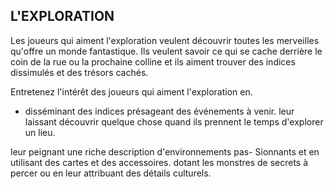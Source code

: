 ## L'EXPLORATION


Les joueurs qui aiment l'exploration veulent découvrir toutes les
merveilles qu'offre un monde fantastique. Ils veulent savoir ce
qui se cache derrière le coin de la rue ou la prochaine colline et
ils aiment trouver des indices dissimulés et des trésors cachés.

Entretenez l'intérêt des joueurs qui aiment l'exploration en.
+ disséminant des indices présageant des événements à venir.
leur laissant découvrir quelque chose quand ils prennent
le temps d'explorer un lieu.

leur peignant une riche description d'environnements pas-
Sionnants et en utilisant des cartes et des accessoires.
dotant les monstres de secrets à percer ou en leur
attribuant des détails culturels.
